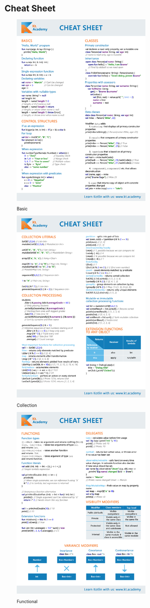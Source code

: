 # Cheat Sheet

<div>

<figure><img src="../.gitbook/assets/Basi-Class-Control.png" alt=""><figcaption><p>Basic</p></figcaption></figure>

 

<figure><img src="../.gitbook/assets/Collection-ExtentionFunction.png" alt=""><figcaption><p>Collection</p></figcaption></figure>

 

<figure><img src="../.gitbook/assets/Functions- Delegates.png" alt=""><figcaption><p>Functional</p></figcaption></figure>

</div>
